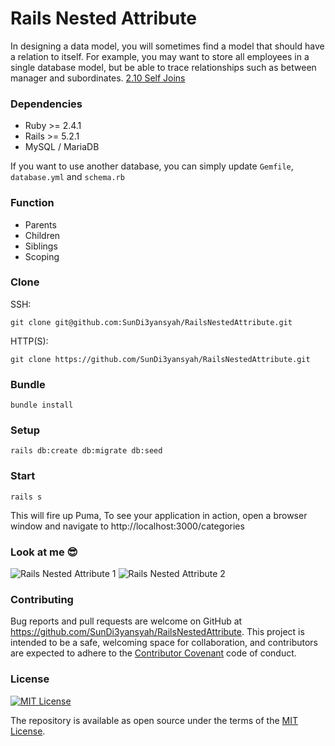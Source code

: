# Rails Nested Attribute

In designing a data model, you will sometimes find a model that should have a relation to itself. For example, you may want to store all employees in a single database model, but be able to trace relationships such as between manager and subordinates. [2.10 Self Joins](http://guides.rubyonrails.org/association_basics.html#self-joins)


### Dependencies

- Ruby >= 2.4.1
- Rails >= 5.2.1
- MySQL / MariaDB

If you want to use another database, you can simply update `Gemfile`, `database.yml` and `schema.rb`


### Function

- Parents
- Children
- Siblings
- Scoping


### Clone

SSH:
```
git clone git@github.com:SunDi3yansyah/RailsNestedAttribute.git
```

HTTP(S):
```
git clone https://github.com/SunDi3yansyah/RailsNestedAttribute.git
```


### Bundle

```
bundle install
```


### Setup

```
rails db:create db:migrate db:seed
```


### Start

```
rails s
```

This will fire up Puma, To see your application in action, open a browser window and navigate to http://localhost:3000/categories


### Look at me :sunglasses:

![Rails Nested Attribute 1](https://user-images.githubusercontent.com/3952281/48037165-d4bbe980-e19d-11e8-80b2-e6a54a02ed04.png)
![Rails Nested Attribute 2](https://user-images.githubusercontent.com/3952281/48037166-d5548000-e19d-11e8-9bdb-61576bb7da82.png)


### Contributing

Bug reports and pull requests are welcome on GitHub at https://github.com/SunDi3yansyah/RailsNestedAttribute. This project is intended to be a safe, welcoming space for collaboration, and contributors are expected to adhere to the [Contributor Covenant](http://contributor-covenant.org) code of conduct.


### License

[![MIT License](https://img.shields.io/dub/l/vibe-d.svg)](http://opensource.org/licenses/MIT)

The repository is available as open source under the terms of the [MIT License](http://opensource.org/licenses/MIT).
